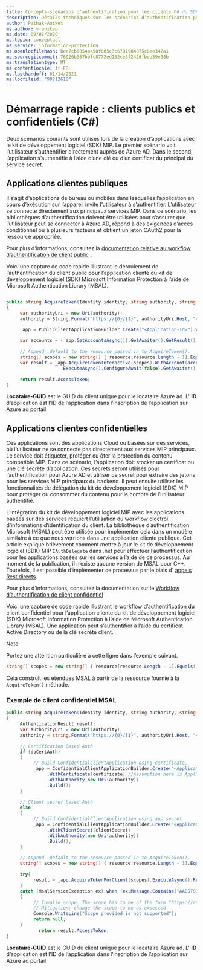 ```yaml
---
title: Concepts-scénarios d’authentification pour les clients C# du SDK MIP (Microsoft Information Protection)
description: Détails techniques sur les scénarios d’authentification pour les applications clientes C# du SDK Microsoft Information Protection.
author: Pathak-Aniket
ms.author: v-anikep
ms.date: 09/02/2020
ms.topic: conceptual
ms.service: information-protection
ms.openlocfilehash: bee7cb6854aa58f6d5c3c6781984875c8ee347a1
ms.sourcegitcommit: 76926b357bbfc8772ed132ce5f2426fbea59e98b
ms.translationtype: MT
ms.contentlocale: fr-FR
ms.lasthandoff: 01/14/2021
ms.locfileid: "98212618"
---
```

# <a name="quickstart-public-and-confidential-clients-c"></a>Démarrage rapide : clients publics et confidentiels (C#)

Deux scénarios courants sont utilisés lors de la création d’applications avec le kit de développement logiciel (SDK) MIP. Le premier scénario voit l’utilisateur s’authentifier directement auprès de Azure AD. Dans le second, l’application s’authentifie à l’aide d’une clé ou d’un certificat du principal du service secret.

## <a name="public-client-applications"></a>Applications clientes publiques

Il s’agit d’applications de bureau ou mobiles dans lesquelles l’application en cours d’exécution sur l’appareil invite l’utilisateur à s’authentifier. L’utilisateur se connecte directement aux principaux services MIP. Dans ce scénario, les bibliothèques d’authentification doivent être utilisées pour s’assurer que l’utilisateur peut se connecter à Azure AD, répond à des exigences d’accès conditionnel ou à plusieurs facteurs et obtient un jeton OAuth2 pour la ressource appropriée.

Pour plus d’informations, consultez la [documentation relative au workflow d’authentification de client public](/azure/active-directory/develop/msal-net-initializing-client-applications#initializing-a-public-client-application-from-configuration-options) .

Voici une capture de code rapide illustrant le déroulement de l’authentification du client public pour l’application cliente du kit de développement logiciel (SDK) Microsoft Information Protection à l’aide de Microsoft Authentication Library (MSAL).

```csharp

public string AcquireToken(Identity identity, string authority, string resource, string claims)
{
     var authorityUri = new Uri(authority);
     authority = String.Format("https://{0}/{1}", authorityUri.Host, "<Tenant-GUID>");

     _app = PublicClientApplicationBuilder.Create("<Application-Id>").WithAuthority(authority).WithDefaultRedirectUri().Build();

     var accounts = (_app.GetAccountsAsync()).GetAwaiter().GetResult();

     // Append .default to the resource passed in to AcquireToken().
     string[] scopes = new string[] { resource[resource.Length - 1].Equals('/') ? $"{resource}.default" : $"{resource}/.default" };
     var result = _app.AcquireTokenInteractive(scopes).WithAccount(accounts.FirstOrDefault()).WithPrompt(Prompt.SelectAccount)
                    .ExecuteAsync().ConfigureAwait(false).GetAwaiter().GetResult();

     return result.AccessToken;
}
```

**Locataire-GUID** est le GUID du client unique pour le locataire Azure ad.
L' **ID** d’application est l’ID de l’application dans l’inscription de l’application sur Azure ad portail.

## <a name="confidential-client-applications"></a>Applications clientes confidentielles

Ces applications sont des applications Cloud ou basées sur des services, où l’utilisateur ne se connecte pas directement aux services MIP principaux. Le service doit étiqueter, protéger ou ôter la protection du contenu compatible MIP. Dans ce scénario, l’application doit stocker un certificat ou une clé secrète d’application. Ces secrets seront utilisés pour l’authentification pour Azure AD et utiliser ce secret pour extraire des jetons pour les services MIP principaux du backend. Il peut ensuite utiliser les fonctionnalités de délégation du kit de développement logiciel (SDK) MIP pour protéger ou consommer du contenu pour le compte de l’utilisateur authentifié.

L’intégration du kit de développement logiciel MIP avec les applications basées sur des services requiert l’utilisation du workflow d’octroi d’informations d’identification du client. La bibliothèque d’authentification Microsoft (MSAL) peut être utilisée pour implémenter cela dans un modèle similaire à ce que nous verrions dans une application cliente publique. Cet article explique brièvement comment mettre à jour le kit de développement logiciel (SDK) MIP `IAuthDelegate` dans .net pour effectuer l’authentification pour les applications basées sur les services à l’aide de ce processus. Au moment de la publication, il n’existe aucune version de MSAL pour C++. Toutefois, il est possible d’implémenter ce processus par le biais d' [appels Rest directs](https://docs.microsoft.com/azure/active-directory/develop/v2-oauth2-client-creds-grant-flow#get-a-token).

Pour plus d’informations, consultez la documentation sur le [Workflow d’authentification de client confidentiel](/azure/active-directory/develop/msal-net-initializing-client-applications#initializing-a-confidential-client-application-from-code)

Voici une capture de code rapide illustrant le workflow d’authentification du client confidentiel pour l’application cliente du kit de développement logiciel (SDK) Microsoft Information Protection à l’aide de Microsoft Authentication Library (MSAL). Une application peut s’authentifier à l’aide du certificat Active Directory ou de la clé secrète client.

> [!NOTE]
> Portez une attention particulière à cette ligne dans l’exemple suivant. 
>
> ```csharp
> string[] scopes = new string[] { resource[resource.Length - 1].Equals('/') ? $"{resource}.default" : $"{resource}/.default" };
> ```
> Cela construit les étendues MSAL à partir de la ressource fournie à la `AcquireToken()` méthode. 

### <a name="msal-confidential-client-example"></a>Exemple de client confidentiel MSAL

```csharp
public string AcquireToken(Identity identity, string authority, string resource, string claim)
{
     AuthenticationResult result;
     var authorityUri = new Uri(authority);
     authority = string.Format("https://{0}/{1}", authorityUri.Host, "<Tenant-GUID>");

     // Certification Based Auth
     if (doCertAuth)
     {
          // Build ConfidentialClientApplication using certificate.
          _app = ConfidentialClientApplicationBuilder.Create("<Application-Id>")
               .WithCertificate(certificate) //Assumption here is Application passes a certificate created using certificate thumbprint
               .WithAuthority(new Uri(authority))
               .Build();
     }

     // Client secret based Auth
     else
     {
          // Build ConfidentialClientApplication using app secret
          _app = ConfidentialClientApplicationBuilder.Create("<Application-Id>")
               .WithClientSecret(clientSecret)
               .WithAuthority(new Uri(authority))
               .Build();
     }

     // Append .default to the resource passed in to AcquireToken().
     string[] scopes = new string[] { resource[resource.Length - 1].Equals('/') ? $"{resource}.default" : $"{resource}/.default" };

     try{
          result = _app.AcquireTokenForClient(scopes).ExecuteAsync().Result;
     }
     catch (MsalServiceException ex) when (ex.Message.Contains("AADSTS70011"))
     {
          // Invalid scope. The scope has to be of the form "https://resourceurl/.default"
          // Mitigation: change the scope to be as expected
          Console.WriteLine("Scope provided is not supported");
          return null;
     }
            return result.AccessToken;
}

```
**Locataire-GUID** est le GUID du client unique pour le locataire Azure ad.
L' **ID** d’application est l’ID de l’application dans l’inscription de l’application sur Azure ad portail.